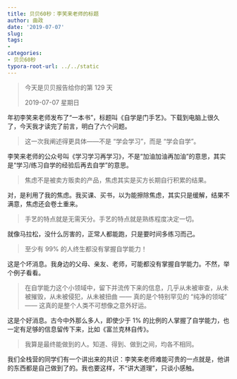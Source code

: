 ```yaml
---
title: 贝贝60秒：李笑来老师的标题
author: 曲政
date: '2019-07-07'
slug: 
tags:
- 
categories:
- 贝贝60秒
typora-root-url: ../../static
---
```


>   今天是贝贝报告给你的第 129 天
>
>   2019-07-07 星期日

年初李笑来老师发布了“一本书”，标题叫《自学是门手艺》。下载到电脑上很久了，今天我才读完了前言，明白了六个问题。

>   这一次我阐述得更具体——不是 “学会学习”，而是 “学会自学”。

李笑来老师的公众号叫《学习学习再学习》，不是“加油加油再加油”的意思，其实是“学习/练习自学的经验后再去自学”的意思。

>   焦虑不是被卖方贩卖的产品，焦虑其实是买方长期自行积累的结果。

对，是利用了我的焦虑。我买课、买书，以为能擦除焦虑，其实只是缓解，结果不满意，焦虑还会卷土重来。

>   手艺的特点就是无需天分。手艺的特点就是熟练程度决定一切。

就像马拉松，没什么厉害的，正常人都能跑，只是要时间多练习而己。

>   至少有 99% 的人终生都没有掌握自学能力！

这是个坏消息。我身边的父母、亲友、老师，可能都没有掌握自学能力。不然，举个例子看看。

>   在自学能力这个小领域中，留下并流传下来的信息，几乎从未被审查，从未被摧毁，从未被侵犯，从未被扭曲 —— 真的是个特别罕见的 “纯净的领域” —— 这真的是整个人类不可想像之意外好运。

这是个好消息。古今中外那么多人，即使少于 1% 的比例的人掌握了自学能力，也一定有足够的信息留传下来，比如《富兰克林自传》。

>   我算是最终能做到的人。知道、得到、做到之间，均各不相同。

我们全栈营的同学们有一个讲出来的共识：李笑来老师难能可贵的一点就是，他讲的东西都是自己做到了的。我也要这样，不“讲大道理”，只谈小感触。